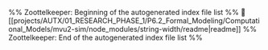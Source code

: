 %% Zoottelkeeper: Beginning of the autogenerated index file list  %%
📄 [[projects/AUTX/01_RESEARCH_PHASE_1/P6.2_Formal_Modeling/Computational_Models/mvu2-sim/node_modules/string-width/readme|readme]]
%% Zoottelkeeper: End of the autogenerated index file list  %%
